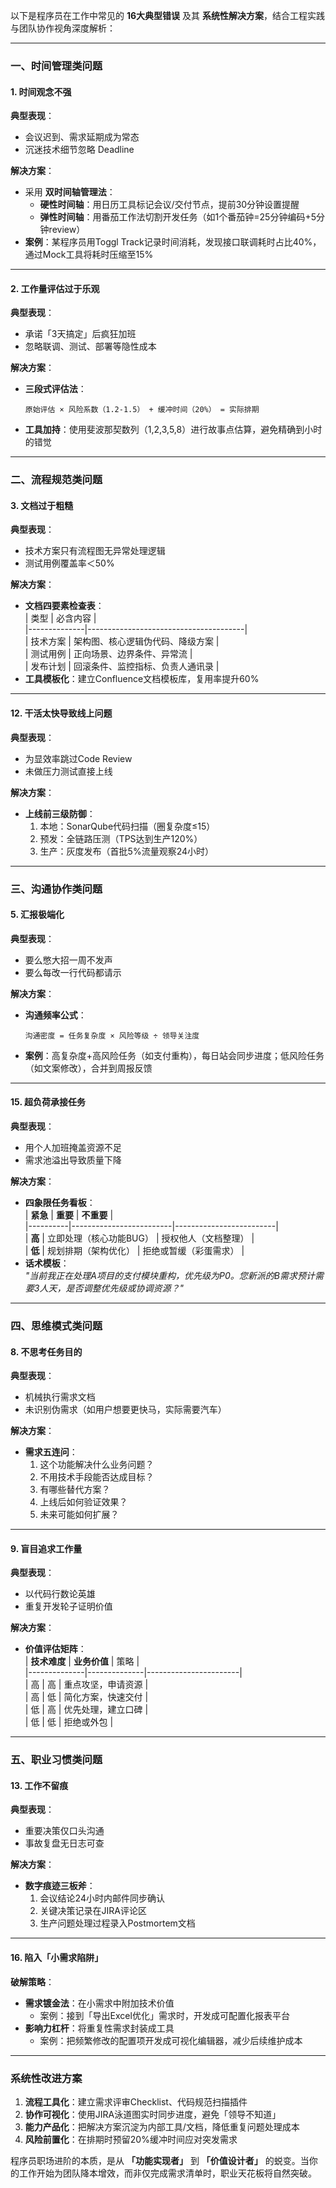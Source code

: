 以下是程序员在工作中常见的 **16大典型错误** 及其 **系统性解决方案**，结合工程实践与团队协作视角深度解析：

---

### 一、**时间管理类问题**
#### 1. 时间观念不强
**典型表现**：
- 会议迟到、需求延期成为常态
- 沉迷技术细节忽略 Deadline

**解决方案**：
- 采用 **双时间轴管理法**：
    - **硬性时间轴**：用日历工具标记会议/交付节点，提前30分钟设置提醒
    - **弹性时间轴**：用番茄工作法切割开发任务（如1个番茄钟=25分钟编码+5分钟review）
- **案例**：某程序员用Toggl Track记录时间消耗，发现接口联调耗时占比40%，通过Mock工具将耗时压缩至15%

---

#### 2. 工作量评估过于乐观
**典型表现**：
- 承诺「3天搞定」后疯狂加班
- 忽略联调、测试、部署等隐性成本

**解决方案**：
- **三段式评估法**：
  ```  
  原始评估 × 风险系数（1.2-1.5） + 缓冲时间（20%） = 实际排期  
  ```  
- **工具加持**：使用斐波那契数列（1,2,3,5,8）进行故事点估算，避免精确到小时的错觉

---

### 二、**流程规范类问题**
#### 3. 文档过于粗糙
**典型表现**：
- 技术方案只有流程图无异常处理逻辑
- 测试用例覆盖率＜50%

**解决方案**：
- **文档四要素检查表**：  
  | 类型         | 必含内容                              |  
  |--------------|---------------------------------------|  
  | 技术方案     | 架构图、核心逻辑伪代码、降级方案      |  
  | 测试用例     | 正向场景、边界条件、异常流            |  
  | 发布计划     | 回滚条件、监控指标、负责人通讯录      |
- **工具模板化**：建立Confluence文档模板库，复用率提升60%

---

#### 12. 干活太快导致线上问题
**典型表现**：
- 为显效率跳过Code Review
- 未做压力测试直接上线

**解决方案**：
- **上线前三级防御**：
    1. 本地：SonarQube代码扫描（圈复杂度≤15）
    2. 预发：全链路压测（TPS达到生产120%）
    3. 生产：灰度发布（首批5%流量观察24小时）

---

### 三、**沟通协作类问题**
#### 5. 汇报极端化
**典型表现**：
- 要么憋大招一周不发声
- 要么每改一行代码都请示

**解决方案**：
- **沟通频率公式**：
  ```  
  沟通密度 = 任务复杂度 × 风险等级 ÷ 领导关注度  
  ```  
- **案例**：高复杂度+高风险任务（如支付重构），每日站会同步进度；低风险任务（如文案修改），合并到周报反馈

---

#### 15. 超负荷承接任务
**典型表现**：
- 用个人加班掩盖资源不足
- 需求池溢出导致质量下降

**解决方案**：
- **四象限任务看板**：  
  | **紧急** | **重要**                | **不重要**              |  
  |----------|-------------------------|-------------------------|  
  | **高**   | 立即处理（核心功能BUG） | 授权他人（文档整理）    |  
  | **低**   | 规划排期（架构优化）    | 拒绝或暂缓（彩蛋需求）  |
- **话术模板**：  
  *"当前我正在处理A项目的支付模块重构，优先级为P0。您新派的B需求预计需要3人天，是否调整优先级或协调资源？"*

---

### 四、**思维模式类问题**
#### 8. 不思考任务目的
**典型表现**：
- 机械执行需求文档
- 未识别伪需求（如用户想要更快马，实际需要汽车）

**解决方案**：
- **需求五连问**：
    1. 这个功能解决什么业务问题？
    2. 不用技术手段能否达成目标？
    3. 有哪些替代方案？
    4. 上线后如何验证效果？
    5. 未来可能如何扩展？

---

#### 9. 盲目追求工作量
**典型表现**：
- 以代码行数论英雄
- 重复开发轮子证明价值

**解决方案**：
- **价值评估矩阵**：  
  | **技术难度** | **业务价值** | 策略                  |  
  |--------------|--------------|-----------------------|  
  | 高           | 高           | 重点攻坚，申请资源    |  
  | 高           | 低           | 简化方案，快速交付    |  
  | 低           | 高           | 优先处理，建立口碑    |  
  | 低           | 低           | 拒绝或外包            |

---

### 五、**职业习惯类问题**
#### 13. 工作不留痕
**典型表现**：
- 重要决策仅口头沟通
- 事故复盘无日志可查

**解决方案**：
- **数字痕迹三板斧**：
    1. 会议结论24小时内邮件同步确认
    2. 关键决策记录在JIRA评论区
    3. 生产问题处理过程录入Postmortem文档

---

#### 16. 陷入「小需求陷阱」
**破解策略**：
- **需求镀金法**：在小需求中附加技术价值
    - 案例：接到「导出Excel优化」需求时，开发成可配置化报表平台
- **影响力杠杆**：将重复性需求封装成工具
    - 案例：把频繁修改的配置项开发成可视化编辑器，减少后续维护成本

---

### 系统性改进方案
1. **流程工具化**：建立需求评审Checklist、代码规范扫描插件
2. **协作可视化**：使用JIRA泳道图实时同步进度，避免「领导不知道」
3. **能力产品化**：把解决方案沉淀为内部工具/文档，降低重复问题处理成本
4. **风险前置化**：在排期时预留20%缓冲时间应对突发需求

程序员职场进阶的本质，是从 **「功能实现者」** 到 **「价值设计者」** 的蜕变。当你的工作开始为团队降本增效，而非仅完成需求清单时，职业天花板将自然突破。